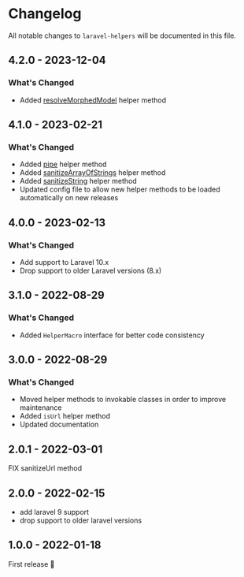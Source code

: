 # Changelog

All notable changes to `laravel-helpers` will be documented in this file.

## 4.2.0 - 2023-12-04

### What's Changed

- Added [resolveMorphedModel](https://github.com/maize-tech/laravel-helpers#resolvemorphedmodel) helper method

## 4.1.0 - 2023-02-21

### What's Changed

- Added [pipe](https://github.com/maize-tech/laravel-helpers#pipe) helper method
- Added [sanitizeArrayOfStrings](https://github.com/maize-tech/laravel-helpers#sanitizearrayofstrings) helper method
- Added [sanitizeString](https://github.com/maize-tech/laravel-helpers#sanitizestring) helper method
- Updated config file to allow new helper methods to be loaded automatically on new releases

## 4.0.0 - 2023-02-13

### What's Changed

- Add support to Laravel 10.x
- Drop support to older Laravel versions (8.x)

## 3.1.0 - 2022-08-29

### What's Changed

- Added `HelperMacro` interface for better code consistency

## 3.0.0 - 2022-08-29

### What's Changed

- Moved helper methods to invokable classes in order to improve maintenance
- Added `isUrl` helper method
- Updated documentation

## 2.0.1 - 2022-03-01

FIX sanitizeUrl method

## 2.0.0 - 2022-02-15

- add laravel 9 support
- drop support to older laravel versions

## 1.0.0 - 2022-01-18

First release 🚀
